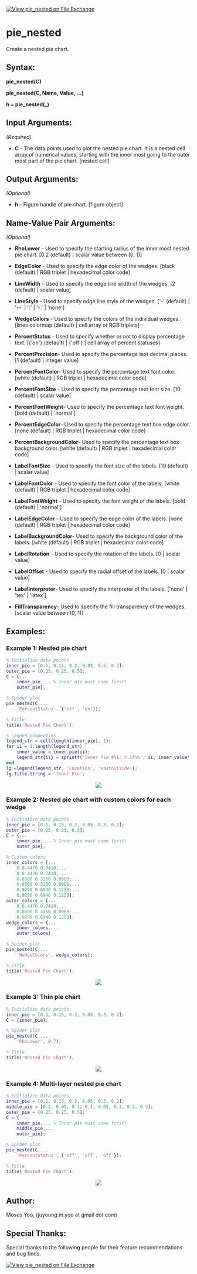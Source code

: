 [![View pie_nested on File Exchange](https://www.mathworks.com/matlabcentral/images/matlab-file-exchange.svg)](https://www.mathworks.com/matlabcentral/fileexchange/122167-pie_nested)

# pie_nested
Create a nested pie chart.

## Syntax:
**pie_nested(C)**

**pie_nested(C, Name, Value, ...)**

**h = pie_nested(_)**

## Input Arguments:
*(Required)*

- **C** - The data points used to plot the nested pie chart. It is a nested cell array of numerical values, starting with the inner most going to the outer most part of the pie chart.
          [nested cell]

## Output Arguments:
*(Optional)*
- **h**                - Figure handle of pie chart.
                         [figure object]

## Name-Value Pair Arguments:
*(Optional)*

- **RhoLower**       -  Used to specify the starting radius of the inner most nested pie chart.
                        [0.2 (default) | scalar value between (0, 1)]

- **EdgeColor**       - Used to specify the edge color of the wedges.
                        [black (default) | RGB triplet | hexadecimal color code]

- **LineWidth**       - Used to specify the edge line width of the wedges.
                        [2 (default) | scalar value]

- **LineStyle**       - Used to specify edge line style of the wedges.
                        ['-' (default) | '--' | ':' | '-.' | 'none']

- **WedgeColors**     - Used to specify the colors of the individual wedges.
                        [lines colormap (default) | cell array of RGB triplets]

- **PercentStatus**   - Used to specify whether or not to display percentage text.
                        [{'on'} (default) | {'off'} | cell array of percent statuses]

- **PercentPrecision**- Used to specify the percentage text decimal places.
                        [1 (default) | integer value]

- **PercentFontColor**- Used to specify the percentage text font color.
                        [white (default) | RGB triplet | hexadecimal color code]

- **PercentFontSize** - Used to specify the percentage text font size.
                        [10 (default) | scalar value]

- **PercentFontWeight**- Used to specify the percentage text font weight.
                        [bold (default) | 'normal']

- **PercentEdgeColor**- Used to specify the percentage text box edge color.
                        [none (default) | RGB triplet | hexadecimal color code]

- **PercentBackgroundColor**- Used to specify the percentage text box background color.
                        [white (default) | RGB triplet | hexadecimal color code]

- **LabelFontSize**   - Used to specify the font size of the labels.
                        [10 (default) | scalar value]

- **LabelFontColor**  - Used to specify the font color of the labels.
                        [white (default) | RGB triplet | hexadecimal color code]

- **LabelFontWeight** - Used to specify the font weight of the labels.
                        [bold (default) | 'normal']

- **LabelEdgeColor**  - Used to specify the edge color of the labels.
                        [none (default) | RGB triplet | hexadecimal color code]

- **LabelBackgroundColor**- Used to specify the background color of the labels.
                        [white (default) | RGB triplet | hexadecimal color code]

- **LabelRotation**   - Used to specify the rotation of the labels.
                        [0 | scalar value]

- **LabelOffset**     - Used to specify the radial offset of the labels.
                        [0 | scalar value]

- **LabelInterpreter**- Used to specify the interpreter of the labels.
                        ['none' | 'tex' | 'latex']

- **FillTransparency**- Used to specify the fill transparency of the wedges.
                        [scalar value between (0, 1)]

## Examples:
### Example 1: Nested pie chart
```matlab
% Initialize data points
inner_pie = [0.1, 0.15, 0.2, 0.05, 0.3, 0.2];
outer_pie = [0.25, 0.25, 0.5];
C = {...
    inner_pie,... % Inner pie must come first!
    outer_pie};

% Spider plot
pie_nested(C,...
    'PercentStatus', {'off', 'on'});

% Title
title('Nested Pie Chart');

% Legend properties
legend_str = cell(length(inner_pie), 1);
for ii = 1:length(legend_str)
    inner_value = inner_pie(ii);
    legend_str{ii} = sprintf('Inner Pie #%i: %.1f%%', ii, inner_value*100);
end
lg =legend(legend_str, 'Location', 'eastoutside');
lg.Title.String = 'Inner Pie';
```
<p align="center">
  <img src="screenshot/example1.PNG">
</p>

### Example 2: Nested pie chart with custom colors for each wedge
```matlab
% Initialize data points
inner_pie = [0.1, 0.15, 0.2, 0.05, 0.3, 0.2];
outer_pie = [0.25, 0.25, 0.5];
C = {...
    inner_pie,... % Inner pie must come first!
    outer_pie};

% Custom colors
inner_colors = [...
    0 0.4470 0.7410;...
    0 0.4470 0.7410;...
    0.8500 0.3250 0.0980;...
    0.8500 0.3250 0.0980;...
    0.9290 0.6940 0.1250;...
    0.9290 0.6940 0.1250];
outer_colors = [...
    0 0.4470 0.7410;...
    0.8500 0.3250 0.0980;...
    0.9290 0.6940 0.1250];
wedge_colors = {...
    inner_colors,...
    outer_colors};

% Spider plot
pie_nested(C,...
    'WedgeColors', wedge_colors);

% Title
title('Nested Pie Chart');
```
<p align="center">
  <img src="screenshot/example2.PNG">
</p>

### Example 3: Thin pie chart
```matlab
% Initialize data points
inner_pie = [0.1, 0.15, 0.2, 0.05, 0.3, 0.2];
C = {inner_pie};

% Spider plot
pie_nested(C,...
    'RhoLower', 0.7);

% Title
title('Nested Pie Chart');
```
<p align="center">
  <img src="screenshot/example3.PNG">
</p>

### Example 4: Multi-layer nested pie chart
```matlab
% Initialize data points
inner_pie = [0.1, 0.15, 0.2, 0.05, 0.3, 0.2];
middle_pie = [0.2, 0.05, 0.1, 0.1, 0.05, 0.1, 0.2, 0.2];
outer_pie = [0.25, 0.25, 0.5];
C = {...
    inner_pie,... % Inner pie must come first!
    middle_pie,...
    outer_pie};

% Spider plot
pie_nested(C,...
    'PercentStatus', {'off', 'off', 'off'});

% Title
title('Nested Pie Chart');
```
<p align="center">
  <img src="screenshot/example4.PNG">
</p>

## Author:
Moses Yoo, (juyoung.m.yoo at gmail dot com)

## Special Thanks:
Special thanks to the following people for their feature recommendations and bug finds.

[![View pie_nested on File Exchange](https://www.mathworks.com/matlabcentral/images/matlab-file-exchange.svg)](https://www.mathworks.com/matlabcentral/fileexchange/122167-pie_nested)